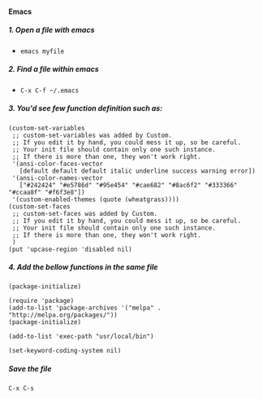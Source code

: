 #### Emacs

##### 1. Open a file with emacs
- `emacs myfile`

##### 2. Find a file within emacs
- `C-x C-f ~/.emacs`

##### 3. You'd see few function definition such as: 
```common-lisp
(custom-set-variables
 ;; custom-set-variables was added by Custom.
 ;; If you edit it by hand, you could mess it up, so be careful.
 ;; Your init file should contain only one such instance.
 ;; If there is more than one, they won't work right.
 '(ansi-color-faces-vector
   [default default default italic underline success warning error])
 '(ansi-color-names-vector
   ["#242424" "#e5786d" "#95e454" "#cae682" "#8ac6f2" "#333366" "#ccaa8f" "#f6f3e8"])
 '(custom-enabled-themes (quote (wheatgrass))))
(custom-set-faces
 ;; custom-set-faces was added by Custom.
 ;; If you edit it by hand, you could mess it up, so be careful.
 ;; Your init file should contain only one such instance.
 ;; If there is more than one, they won't work right.
 )
(put 'upcase-region 'disabled nil)
```

##### 4. Add the bellow functions in the same file
```common-lisp
(package-initialize)

(require 'package)
(add-to-list 'package-archives '("melpa" . "http://melpa.org/packages/"))
(package-initialize)

(add-to-list 'exec-path "usr/local/bin")

(set-keyword-coding-system nil)
```
##### Save the file
`C-x C-s`



